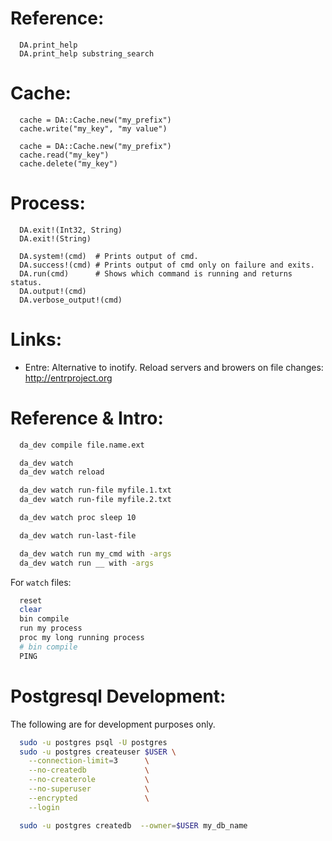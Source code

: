 
Reference:
============

```crystal
  DA.print_help
  DA.print_help substring_search
```

Cache:
======

```crystal
  cache = DA::Cache.new("my_prefix")
  cache.write("my_key", "my value")

  cache = DA::Cache.new("my_prefix")
  cache.read("my_key")
  cache.delete("my_key")
```


Process:
=======

```crystal
  DA.exit!(Int32, String)
  DA.exit!(String)

  DA.system!(cmd)  # Prints output of cmd.
  DA.success!(cmd) # Prints output of cmd only on failure and exits.
  DA.run(cmd)      # Shows which command is running and returns status.
  DA.output!(cmd)
  DA.verbose_output!(cmd)
```

Links:
======

* Entre: Alternative to inotify. Reload servers and browers
  on file changes: http://entrproject.org


Reference & Intro:
==================

```zsh
  da_dev compile file.name.ext

  da_dev watch
  da_dev watch reload

  da_dev watch run-file myfile.1.txt
  da_dev watch run-file myfile.2.txt

  da_dev watch proc sleep 10

  da_dev watch run-last-file

  da_dev watch run my_cmd with -args
  da_dev watch run __ with -args
```

For `watch` files:

```zsh
  reset
  clear
  bin compile
  run my process
  proc my long running process
  # bin compile
  PING
```

Postgresql Development:
=======================

The following are for development purposes only.

```sh
  sudo -u postgres psql -U postgres
  sudo -u postgres createuser $USER \
    --connection-limit=3      \
    --no-createdb             \
    --no-createrole           \
    --no-superuser            \
    --encrypted               \
    --login

  sudo -u postgres createdb  --owner=$USER my_db_name

```


